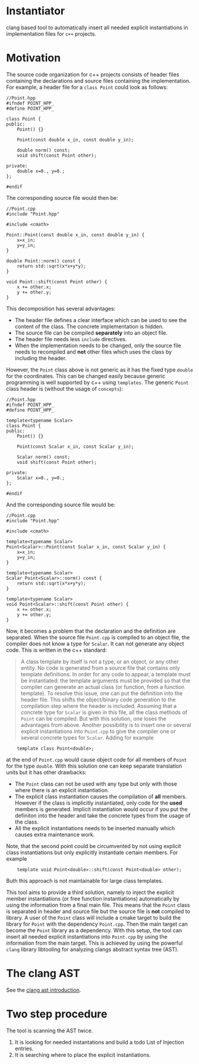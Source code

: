 # Instantiator
clang based tool to automatically insert all needed explicit instantiations in implementation files for `c++` projects.

# Motivation
The source code organization for c++ projects consists of header files containing the declarations and source files containing the implementation.
For example, a header file for a `class Point` could look as follows:
~~~{.cpp}
//Point.hpp
#ifndef POINT_HPP_
#define POINT_HPP_

class Point {
public:
    Point() {}
    
    Point(const double x_in, const double y_in);
    
    double norm() const;
    void shift(const Point other);
    
private:
    double x=0., y=0.;
};

#endif
~~~
The corresponding source file would then be:
~~~{.cpp}
//Point.cpp
#include "Point.hpp"

#include <cmath>

Point::Point(const double x_in, const double y_in) {
    x=x_in;
    y=y_in;
}
    
double Point::norm() const {
    return std::sqrt(x*x+y*y);
}

void Point::shift(const Point other) {
    x += other.x;
    y += other.y;
}
~~~

This decomposition has several advantages:
  * The header file defines a clear interface which can be used to see the content of the class. The concrete implementation is hidden.
  * The source file can be compiled **separately** into an object file.
  * The header file needs less `include` directives.
  * When the implementation needs to be changed, only the source file needs to recompiled and **not** other files which uses the class by including the header.

However, the `Point` class above is not generic as it has the fixed type `double` for the coordinates.
This can be changed easily because generic programming is well supported by c++ using `templates`.
The generic `Point` class header is (without the usage of `concepts`):
~~~{.cpp}
//Point.hpp
#ifndef POINT_HPP_
#define POINT_HPP_

template<typename Scalar>
class Point {
public:
    Point() {}
    
    Point(const Scalar x_in, const Scalar y_in);
    
    Scalar norm() const;
    void shift(const Point other);
    
private:
    Scalar x=0., y=0.;
};

#endif
~~~
And the corresponding source file would be:
~~~{.cpp}
//Point.cpp
#include "Point.hpp"

#include <cmath>

template<typename Scalar>
Point<Scalar>::Point(const Scalar x_in, const Scalar y_in) {
    x=x_in;
    y=y_in;
}

template<typename Scalar>
Scalar Point<Scalar>::norm() const {
    return std::sqrt(x*x+y*y);
}

template<typename Scalar>
void Point<Scalar>::shift(const Point other) {
    x += other.x;
    y += other.y;
}
~~~
Now, it becomes a problem that the declaration and the definition are separated.
When the source file `Point.cpp` is compiled to an object file, the compiler does not know a type for `Scalar`. 
It can not generate any object code. This is written in the c++ standard:
> A class template by itself is not a type, or an object, or any other entity. No code is generated from a source file that contains only template definitions. In order for any code to appear, a template must be instantiated: the template arguments must be provided so that the compiler can generate an actual class (or function, from a function template).
To resolve this issue, one can put the definition into the header file. This shifts the object/binary code generation to the compilation step where the header is included.
Assuming that a concrete type for `Scalar` is given in this file, all the class methods of `Point` can be compiled.
But with this solution, one loses the advantages from above.
Another possibility is to insert one or several explicit instantiations into `Point.cpp` to give the compiler one or several concrete types for `Scalar`.
Adding for example 
~~~{.cpp}
    template class Point<double>;
~~~
at the end of `Point.cpp` would cause object code for all members of `Point` for the type `double`.
With this solution one can keep separate translation units but it has other drawbacks:
  * The `Point` class can not be used with any type but only with those where there is an explicit instantiation.
  * The explicit class instantiation causes the compilation of **all** members. However if the class is implicitly instantiated, only code for the **used** members is generated. Implicit instantiation would occur if you put the definiton into the header and take the concrete types from the usage of the class.
  * All the explicit instantiations needs to be inserted manually which causes extra maintenance work.
  
Note, that the second point could be circumvented by not using explicit class instantiations but only explicitly instantiate certain members.
For example
~~~{.cpp}
    template void Point<double>::shift(const Point<double> other);
~~~
Buth this approach is not maintainable for large class templates.

This tool aims to provide a third solution, namely to inject the explicit member instantiations (or free function instantiations) automatically by using the information from a final main file.
This means that the `Point` class is separated in header and source file but the source file is **not** compiled to library. 
A user of the `Point` class will include a cmake target to build the library for `Point` with the dependency `Point.cpp`.
Then the main target can become the `Point` library as a dependency. 
With this setup, the tool can insert all needed explicit instantiations into `Point.cpp` by using the information from the main target.
This is achieved by using the powerful `clang` library libtooling for analyzing clangs abstract syntax tree (AST).

# The clang AST
See the [clang ast introduction](https://clang.llvm.org/docs/IntroductionToTheClangAST.html).

# Two step procedure
The tool is scanning the AST twice. 
1. It is looking for needed instantations and build a todo List of Injection entries.
2. It is searching where to place the explicit instantiations.
